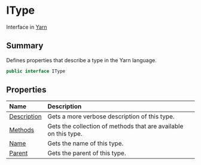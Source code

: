 # IType

Interface in [Yarn](/api/csharp/yarn.md)

## Summary


Defines properties that describe a type in the Yarn language.


```csharp
public interface IType
```

## Properties

|Name|Description|
|:---|:---|
|[Description](/api/csharp/yarn.itype.description.md)|Gets a more verbose description of this type.|
|[Methods](/api/csharp/yarn.itype.methods.md)|Gets the collection of methods that are available on this type.|
|[Name](/api/csharp/yarn.itype.name.md)|Gets the name of this type.|
|[Parent](/api/csharp/yarn.itype.parent.md)|Gets the parent of this type.|

